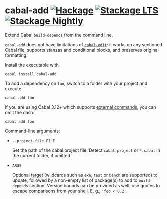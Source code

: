 # cabal-add [![Hackage](http://img.shields.io/hackage/v/cabal-add.svg)](https://hackage.haskell.org/package/cabal-add) [![Stackage LTS](http://stackage.org/package/cabal-add/badge/lts)](http://stackage.org/lts/package/cabal-add) [![Stackage Nightly](http://stackage.org/package/cabal-add/badge/nightly)](http://stackage.org/nightly/package/cabal-add)

Extend Cabal `build-depends` from the command line.

`cabal-add` does not have limitations of
[`cabal-edit`](https://hackage.haskell.org/package/cabal-edit):
it works on any sectioned Cabal file,
supports stanzas and conditional blocks,
and preserves original formatting.

Install the executable with

```
cabal install cabal-add
```

To add a dependency on `foo`, switch to a folder with your project and execute

```
cabal-add foo
```

If you are using Cabal 3.12+ which supports
[external commands](https://cabal.readthedocs.io/en/3.12/external-commands.html),
you can omit the dash:

```
cabal add foo
```

Command-line arguments:

* `--project-file FILE`

  Set the path of the cabal.project file. Detect `cabal.project` or `*.cabal`
  in the current folder, if omitted.

* `ARGS`

  Optional [target](https://cabal.readthedocs.io/en/latest/cabal-commands.html#target-forms)
  (wildcards such as `exe`, `test` or `bench` are supported) to update, followed
  by a non-empty list of package(s) to add to
  `build-depends` section. Version bounds can be
  provided as well, use quotes to escape comparisons
  from your shell. E. g., `'foo < 0.2'`.
